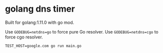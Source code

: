# golang dns timer

Built for golang:1.11.0 with go mod.

Use `GODEBUG=netdns=go` to force pure Go resolver.
Use `GODEBUG=netdns=cgo` to force cgo resolver.

`TEST_HOST=google.com go run main.go`